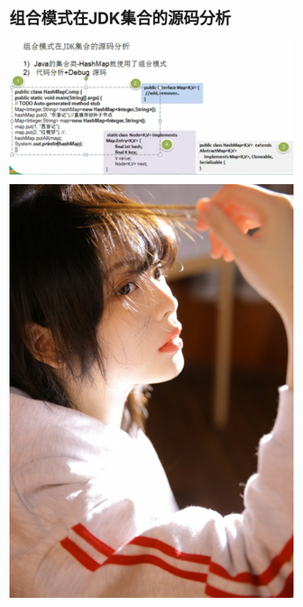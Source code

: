 # 组合模式在JDK集合的源码分析

![](./img/QQ截图20210205222723.png)

































![](./img/meizi14.jpg)    